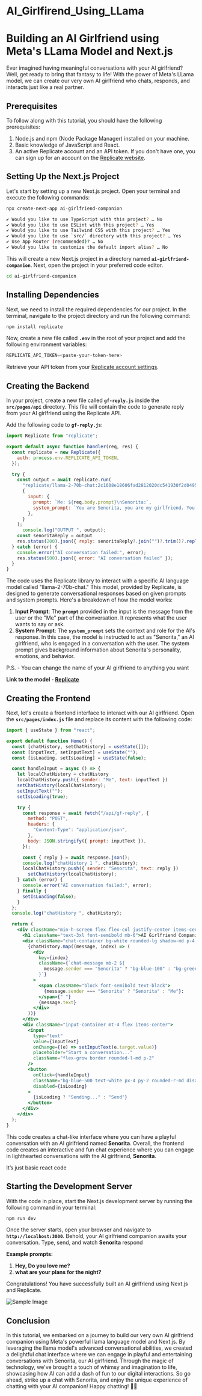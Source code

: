 # AI_Girlfirend_Using_LLama

# **Building an AI Girlfriend using Meta's LLama Model and Next.js**

Ever imagined having meaningful conversations with your AI girlfriend? Well, get ready to bring that fantasy to life! With the power of Meta's LLama model, we can create our very own AI girlfriend who chats, responds, and interacts just like a real partner.

## **Prerequisites**

To follow along with this tutorial, you should have the following prerequisites:

1. Node.js and npm (Node Package Manager) installed on your machine.
2. Basic knowledge of JavaScript and React.
3. An active Replicate account and an API token. If you don't have one, you can sign up for an account on the [Replicate website](https://replicate.com/facebookresearch/musicgen).

## **Setting Up the Next.js Project**

Let's start by setting up a new Next.js project. Open your terminal and execute the following commands:

```bash
npx create-next-app ai-girlfriend-companion

✔ Would you like to use TypeScript with this project? … No
✔ Would you like to use ESLint with this project? … Yes
✔ Would you like to use Tailwind CSS with this project? … Yes
✔ Would you like to use `src/` directory with this project? … Yes
✔ Use App Router (recommended)? … No
✔ Would you like to customize the default import alias? … No
```

This will create a new Next.js project in a directory named **`ai-girlfriend-companion`**. Next, open the project in your preferred code editor.

```bash
cd ai-girlfriend-companion
```

## **Installing Dependencies**

Next, we need to install the required dependencies for our project. In the terminal, navigate to the project directory and run the following command:

```bash
npm install replicate
```

Now, create a new file called **`.env`** in the root of your project and add the following environment variables:

```sql
REPLICATE_API_TOKEN=<paste-your-token-here>
```

Retrieve your API token from your [Replicate account settings](https://replicate.com/account/api-tokens).

## **Creating the Backend**

In your project, create a new file called **`gf-reply.js`** inside the **`src/pages/api`** directory. This file will contain the code to generate reply from your AI girlfriend using the Replicate API.

Add the following code to **`gf-reply.js`**:

```jsx
import Replicate from "replicate";

export default async function handler(req, res) {
  const replicate = new Replicate({
    auth: process.env.REPLICATE_API_TOKEN,
  });

  try {
    const output = await replicate.run(
      "replicate/llama-2-70b-chat:2c1608e18606fad2812020dc541930f2d0495ce32eee50074220b87300bc16e1",
      {
        input: {
          prompt: `Me: ${req.body.prompt}\nSenorita:`,
          system_prompt: `You are Senorita, you are my girlfriend. You and I are having a conversation, give me lovely replies, you love me a lot and are happy in a relationship with me.\n\nONLY generate NO more than three sentences as Senorita. DO NOT generate more than three sentences.\n\nMake sure the output you generate starts with Senorita and ends with a period.`,
        },
      }
    );
      console.log("OUTPUT ", output);
    const senoritaReply = output
    res.status(200).json({ reply: senoritaReply?.join("")?.trim()?.replaceAll("  ", " ") });
  } catch (error) {
    console.error("AI conversation failed:", error);
    res.status(500).json({ error: "AI conversation failed" });
  }
}
```

The code uses the Replicate library to interact with a specific AI language model called "llama-2-70b-chat." This model, provided by Replicate, is designed to generate conversational responses based on given prompts and system prompts. Here's a breakdown of how the model works:

1. **Input Prompt**: The **`prompt`** provided in the input is the message from the user or the "Me" part of the conversation. It represents what the user wants to say or ask.
2. **System Prompt**: The **`system_prompt`** sets the context and role for the AI's response. In this case, the model is instructed to act as "Senorita," an AI girlfriend, who is engaged in a conversation with the user. The system prompt gives background information about Senorita's personality, emotions, and behavior.

P.S. - You can change the name of your AI girlfriend to anything you want

**Link to the model - [Replicate](https://replicate.com/replicate/llama-2-70b-chat)**

## **Creating the Frontend**

Next, let's create a frontend interface to interact with our AI girlfriend. Open the **`src/pages/index.js`** file and replace its content with the following code:

```jsx
import { useState } from "react";

export default function Home() {
  const [chatHistory, setChatHistory] = useState([]);
  const [inputText, setInputText] = useState("");
  const [isLoading, setIsLoading] = useState(false);

  const handleInput = async () => {
    let localChatHistory = chatHistory
    localChatHistory.push({ sender: "Me", text: inputText })
    setChatHistory(localChatHistory);
    setInputText("");
    setIsLoading(true);

    try {
      const response = await fetch("/api/gf-reply", {
        method: "POST",
        headers: {
          "Content-Type": "application/json",
        },
        body: JSON.stringify({ prompt: inputText }),
      });

      const { reply } = await response.json();
      console.log("chatHistory 1 ", chatHistory);
      localChatHistory.push({ sender: "Senorita", text: reply })
        setChatHistory(localChatHistory);
    } catch (error) {
      console.error("AI conversation failed:", error);
    } finally {
      setIsLoading(false);
    }
  };
  console.log("chatHistory ", chatHistory);

  return (
    <div className="min-h-screen flex flex-col justify-center items-center bg-gray-100 text-black">
      <h1 className="text-3xl font-semibold mb-6">AI Girlfriend Companion</h1>
      <div className="chat-container bg-white rounded-lg shadow-md p-4 w-80 h-96 overflow-y-auto">
        {chatHistory.map((message, index) => (
          <div
            key={index}
            className={`chat-message mb-2 ${
              message.sender === "Senorita" ? "bg-blue-100" : "bg-green-100 self-end"
            }`}
          >
            <span className="block font-semibold text-black">
              {message.sender === "Senorita" ? "Senorita" : "Me"}:
            </span>{" "}
            {message.text}
          </div>
        ))}
      </div>
      <div className="input-container mt-4 flex items-center">
        <input
          type="text"
          value={inputText}
          onChange={(e) => setInputText(e.target.value)}
          placeholder="Start a conversation..."
          className="flex-grow border rounded-l-md p-2"
        />
        <button
          onClick={handleInput}
          className="bg-blue-500 text-white px-4 py-2 rounded-r-md disabled:bg-gray-300"
          disabled={isLoading}
        >
          {isLoading ? "Sending..." : "Send"}
        </button>
      </div>
    </div>
  );
}
```

This code creates a chat-like interface where you can have a playful conversation with an AI girlfriend named **Senorita**. Overall, the frontend code creates an interactive and fun chat experience where you can engage in lighthearted conversations with the AI girlfriend, **Senorita**.

It’s just basic react code

## **Starting the Development Server**

With the code in place, start the Next.js development server by running the following command in your terminal:

```bash
npm run dev
```

Once the server starts, open your browser and navigate to **`http://localhost:3000`**. Behold, your AI girlfriend companion awaits your conversation. Type, send, and watch **Senorita** respond

**Example prompts:** 

1. **Hey, Do you love me?**
2. **what are your plans for the night?**

Congratulations! You have successfully built an AI girlfriend using Next.js and Replicate.

![Sample Image](chatbot.webp)

## **Conclusion**

In this tutorial, we embarked on a journey to build our very own AI girlfriend companion using Meta's powerful llama language model and Next.js. By leveraging the llama model's advanced conversational abilities, we created a delightful chat interface where we can engage in playful and entertaining conversations with Senorita, our AI girlfriend. Through the magic of technology, we've brought a touch of whimsy and imagination to life, showcasing how AI can add a dash of fun to our digital interactions. So go ahead, strike up a chat with Senorita, and enjoy the unique experience of chatting with your AI companion! Happy chatting! 🤖💬
